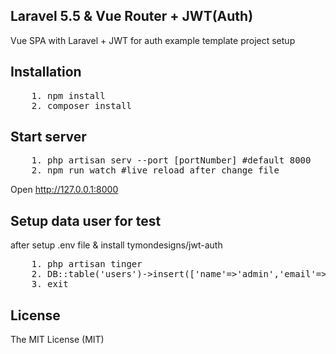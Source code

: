 ## Laravel 5.5 & Vue Router + JWT(Auth)
Vue SPA with Laravel + JWT for auth example template project setup  

## Installation

<pre>
    1. npm install
    2. composer install  
</pre>

## Start server

<pre>
    1. php artisan serv --port [portNumber] #default 8000
    2. npm run watch #live reload after change file  
</pre>

<p>Open <a href="http://127.0.0.1:8000">http://127.0.0.1:8000</a></p>

## Setup data user for test
<p>after setup .env file & install tymondesigns/jwt-auth</p>
<pre>
    1. php artisan tinger
    2. DB::table('users')->insert(['name'=>'admin','email'=>'admin@gmal.com','password'=>Hash::make('admn')])
    3. exit
</pre>

## License

The MIT License (MIT)
